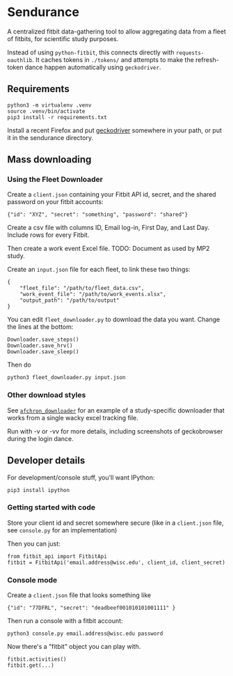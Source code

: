 # Sendurance

A centralized fitbit data-gathering tool to allow aggregating data from a 
fleet of fitbits, for scientific study purposes.

Instead of using `python-fitbit`, this connects directly with 
`requests-oauthlib`. It caches tokens in `./tokens/` and attempts to make the 
refresh-token dance happen automatically using `geckodriver`.

## Requirements

    python3 -m virtualenv .venv
    source .venv/bin/activate
    pip3 install -r requirements.txt

Install a recent Firefox and put [geckodriver](https://github.com/mozilla/geckodriver/releases/) somewhere in your path, or put it in the sendurance directory.

## Mass downloading

### Using the Fleet Downloader

Create a `client.json` containing your Fitbit API id, secret, and the shared password on your fitbit accounts:

    {"id": "XYZ", "secret": "something", "password": "shared"}

Create a csv file with columns ID, Email log-in, First Day, and Last Day. Include rows for every Fitbit.

Then create a work event Excel file. TODO: Document as used by MP2 study.

Create an `input.json` file for each fleet, to link these two things:

    {
        "fleet_file": "/path/to/fleet_data.csv",
        "work_event_file": "/path/to/work_events.xlsx",
        "output_path": "/path/to/output"
    }

You can edit `fleet_downloader.py` to download the data you want. Change the 
lines at the bottom:
    
    Downloader.save_steps()
    Downloader.save_hrv()
    Downloader.save_sleep()

Then do

    python3 fleet_downloader.py input.json

### Other download styles

See [`afchron_downloader`](afchron_downloader.py) for an example of a 
study-specific downloader that works from a single wacky excel tracking file.

Run with -v or -vv for more details, including screenshots of geckobrowser 
during the login dance.

## Developer details

For development/console stuff, you'll want IPython:

    pip3 install ipython

### Getting started with code

Store your client id and secret somewhere secure (like in a `client.json` file, 
see `console.py` for an implementation)

Then you can just:

    from fitbit_api import FitbitApi
    fitbit = FitbitApi('email.address@wisc.edu', client_id, client_secret)

### Console mode

Create a `client.json` file that looks something like

    {"id": "77DFRL", "secret": "deadbeef001010101001111" }

Then run a console with a fitbit account:

    python3 console.py email.address@wisc.edu password

Now there's a "fitbit" object you can play with.

    fitbit.activities()
    fitbit.get(...)
    
